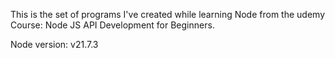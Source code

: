 This is the set of programs I've created while learning Node from the udemy Course: Node JS API Development for Beginners.

Node version: v21.7.3
